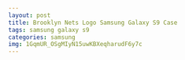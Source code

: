 ```yaml
---
layout: post
title: Brooklyn Nets Logo Samsung Galaxy S9 Case
tags: samsung galaxy s9
categories: samsung
img: 1GqmUR_OSgMIyN15uwKBXeqharudF6y7c
---
```

